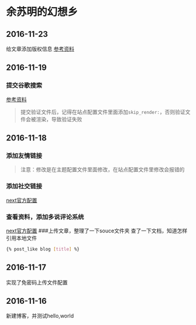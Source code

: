 # 余苏明的幻想乡
## 2016-11-23
给文章添加版权信息
[参考资料](http://ixiusama.com/2016/02/15/%E4%B8%BA%20Next%20%E4%B8%BB%E9%A2%98%E6%96%87%E6%9C%AB%E6%B7%BB%E5%8A%A0%E7%89%88%E6%9D%83%E7%AD%89%E4%BF%A1%E6%81%AF/)
## 2016-11-19
###  提交谷歌搜索
[参考资料](http://www.jianshu.com/p/619dab2d3c08)
> 提交验证文件后，记得在站点配置文件里面添加`skip_render:`，否则验证文件会被渲染，导致验证失败

## 2016-11-18
### 添加友情链接
> 注意：修改是在主题配置文件里面修改，在站点配置文件里修改会报错的

### 添加社交链接
[next官方配置](http://theme-next.iissnan.com/theme-settings.html#author-sites)
### 查看资料，添加多说评论系统
[next官方配置](http://theme-next.iissnan.com/third-party-services.html)
###上传文章，整理了一下souce文件夹
查了一下文档，知道怎样引用本地文件
```bash
{% post_like blog [title] %}
```
## 2016-11-17
实现了免密码上传文件配置
## 2016-11-16
新建博客，并测试hello,world

